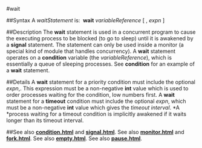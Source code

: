 
#wait

##Syntax
A *waitStatement* is:
 **wait** *variableReference* [ , *expn* ]



##Description
The **wait** statement is used in a concurrent program to cause the executing process to be blocked (to go to sleep) until it is awakened by a **signal** statement. The statement can only be used inside a monitor (a special kind of module that handles concurrency). A **wait** statement operates on a **condition** variable (the *variableReference*), which is essentially a queue of sleeping processes. See **condition** for an example of a **wait** statement.



##Details
A **wait** statement for a priority condition must include the optional *expn*,. This expression must be a non-negative **int** value which is used to order processes waiting for the condition, low numbers first.
A **wait** statement for a **timeout** condition must include the optional *expn*, which must be a non-negative **int** value which gives the *timeout interval*. *A *process waiting for a timeout condition is implicitly awakened if it waits longer than its timeout interval.



##See also
**[condition.html](condition)** and **[signal.html](signal)**. See also **[monitor.html](monitor)** and **[fork.html](fork)**. See also **[empty.html](empty)**. See also **[pause.html](pause)**.



